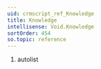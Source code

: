 ```yaml
---
uid: crmscript_ref_Knowledge
title: Knowledge
intellisense: Void.Knowledge
sortOrder: 454
so.topic: reference
---
```







1. autolist

